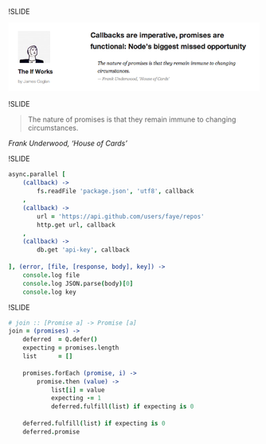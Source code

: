 !SLIDE

![](underwood.png)


!SLIDE

> The nature of promises is that they remain immune to changing circumstances.

<cite>Frank Underwood, ‘House of Cards’</cite>


!SLIDE

```coffee
async.parallel [
    (callback) ->
        fs.readFile 'package.json', 'utf8', callback
    ,
    (callback) ->
        url = 'https://api.github.com/users/faye/repos'
        http.get url, callback
    ,
    (callback) ->
        db.get 'api-key', callback

], (error, [file, [response, body], key]) ->
    console.log file
    console.log JSON.parse(body)[0]
    console.log key
```


!SLIDE

```coffee
# join :: [Promise a] -> Promise [a]
join = (promises) ->
    deferred  = Q.defer()
    expecting = promises.length
    list      = []

    promises.forEach (promise, i) ->
        promise.then (value) ->
            list[i] = value
            expecting -= 1
            deferred.fulfill(list) if expecting is 0

    deferred.fulfill(list) if expecting is 0
    deferred.promise
```
